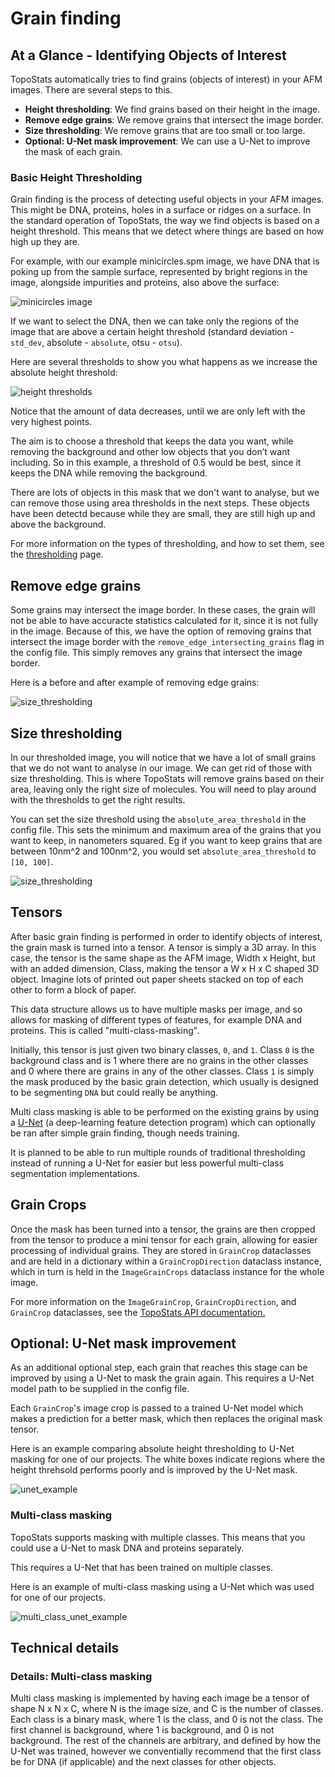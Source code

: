 # Grain finding

## At a Glance - Identifying Objects of Interest

TopoStats automatically tries to find grains (objects of interest) in your AFM images. There are several steps to this.

- **Height thresholding**: We find grains based on their height in the image.
- **Remove edge grains**: We remove grains that intersect the image border.
- **Size thresholding**: We remove grains that are too small or too large.
- **Optional: U-Net mask improvement**: We can use a U-Net to improve the mask of each grain.

### Basic Height Thresholding

Grain finding is the process of detecting useful objects in your AFM images. This might be DNA, proteins, holes in a
surface or ridges on a surface.
In the standard operation of TopoStats, the way we find objects is based on a height threshold. This means that we
detect where things are based on how high up they are.

For example, with our example minicircles.spm image, we have DNA that is poking up from the sample surface, represented
by
bright regions in the image, alongside impurities and proteins, also above the surface:

![minicircles image](../_static/images/grain_finding/grain_finding_minicircles.png)

If we want to select the DNA, then we can take only the regions of the image that are above a certain height
threshold (standard deviation - `std_dev`, absolute - `absolute`, otsu - `otsu`).

Here are several thresholds to show you what happens as we increase the absolute height threshold:

![height thresholds](../_static/images/grain_finding/grain_finding_grain_thresholds.png)

Notice that the amount of data decreases, until we are only left with the very highest points.

The aim is to choose a threshold that keeps the data you want, while removing the background and other low objects
that you don’t want including.
So in this example, a threshold of 0.5 would be best, since it keeps the DNA while removing the background.

There are lots of objects in this mask that we don't want to analyse, but we can remove those using area thresholds in
the next steps. These objects have been detectd because while they are small, they are still high up and above the
background.

For more information on the types of thresholding, and how to set them, see the [thresholding](thresholding.md) page.

## Remove edge grains

Some grains may intersect the image border. In these cases, the grain will not be able to have accuracte statistics
calculated for it, since it is not fully in the image. Because of this, we have the option of removing grains that
intersect the image border with the `remove_edge_intersecting_grains` flag in the config file. This simply removes
any grains that intersect the image border.

Here is a before and after example of removing edge grains:

![size_thresholding](../_static/images/grain_finding/grain_finding_tidy_borders.png)

## Size thresholding

In our thresholded image, you will notice that we have a lot of small grains that we do not want to analyse in our
image. We can get rid of those with size thresholding. This is where TopoStats will remove grains based on their area,
leaving only the right size of molecules. You will need to play around with the thresholds to get the right results.

You can set the size threshold using the `absolute_area_threshold` in the config file. This sets the minimum and
maximum area of the grains that you want to keep, in nanometers squared. Eg if you want to keep grains that are between
10nm^2 and 100nm^2, you would set `absolute_area_threshold` to `[10, 100]`.

![size_thresholding](../_static/images/grain_finding/grain_finding_size_thresholding.png)

## Tensors

After basic grain finding is performed in order to identify objects of interest, the grain mask is turned into a tensor.
A tensor is simply a 3D array. In this case, the tensor is the same shape as the AFM image, Width x Height, but with an
added dimension, Class, making the tensor a W x H x C shaped 3D object. Imagine lots of printed out paper sheets stacked
on top of each other to form a block of paper.

This data structure allows us to have multiple masks per image, and so allows for masking of different types of
features, for example DNA and proteins. This is called "multi-class-masking".

Initially, this tensor is just given two binary classes, `0`, and `1`. Class `0` is the background class and is 1 where
there are no grains in the other classes and 0 where there are grains in any of the other classes. Class `1` is simply
the mask produced by the basic grain detection, which usually is designed to be segmenting `DNA` but could really be
anything.

Multi class masking is able to be performed on the existing grains by using a
[U-Net](https://en.wikipedia.org/wiki/U-Net) (a deep-learning feature detection program) which can optionally be ran
after simple grain finding, though needs training.

It is planned to be able to run multiple rounds of traditional thresholding instead of running a U-Net for easier but
less powerful multi-class segmentation implementations.

## Grain Crops

Once the mask has been turned into a tensor, the grains are then cropped from the tensor to produce a mini tensor for
each grain, allowing for easier processing of individual grains. They are stored in `GrainCrop` dataclasses and are held
in a dictionary within a `GrainCropDirection` dataclass instance, which in turn is held in the `ImageGrainCrops`
dataclass instance for the whole image.

For more information on the `ImageGrainCrop`, `GrainCropDirection`, and `GrainCrop` dataclasses, see the [TopoStats API documentation.](https://afm-spm.github.io/TopoStats/main/autoapi/index.html)

## Optional: U-Net mask improvement

As an additional optional step, each grain that reaches this stage can be improved by using a U-Net to mask the grain
again. This requires a U-Net model path to be supplied in the config file.

Each `GrainCrop`'s image crop is passed to a trained U-Net model which makes a prediction for a better mask, which then
replaces the original mask tensor.

Here is an example comparing absolute height thresholding to U-Net masking for one of our projects. The white boxes
indicate regions where the height threhsold performs poorly and is improved by the U-Net mask.

![unet_example](../_static/images/grain_finding/grain_finding_unet_example.png)

### Multi-class masking

TopoStats supports masking with multiple classes. This means that you could use a U-Net to mask DNA and proteins
separately.

This requires a U-Net that has been trained on multiple classes.

Here is an example of multi-class masking using a U-Net which was used for one of our projects.

![multi_class_unet_example](../_static/images/grain_finding/grain_finding_unet_multi_class_example.png)

## Technical details

### Details: Multi-class masking

Multi class masking is implemented by having each image be a tensor of shape N x N x C, where N is the image size,
and C is the number of classes. Each class is a binary mask, where 1 is the class, and 0 is not the class.
The first channel is background, where 1 is background, and 0 is not background. The rest of the channels
are arbitrary, and defined by how the U-Net was trained, however we conventially recommend that the first class
be for DNA (if applicable) and the next classes for other objects.
